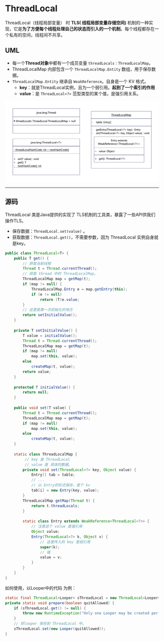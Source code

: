 

# ThreadLocal

ThreadLocal（线程局部变量） 时 **TLS( 线程局部变量存储空间)** 机制的一种实现，它是**为了方便每个线程处理自己的状态而引入的一个机制**。每个线程都存在一个私有的空间，线程间不共享。

## UML

* 每一个**Thread对象**中都有一个成员变量 ``threadLocals：ThreadLocalMap``。
* ThreadLocalMap 内部包含一个 `ThreadLocalMap.Entity` 数组，用于保存数据。
* `ThreadLocalMap.Entity` 继承自 `WeakReference`。自身是一个 KV 格式。
  * **key**：就是ThreadLocal实例，且为一个弱引用。**起到了一个索引的作用**
  * **value**：是 `ThreadLocal<?>`  范型类型的某个值，是强引用关系。

![ThreadLocal](ThreadLocal.assets/ThreadLocal.png)

---

## 源码

ThreadLocal 类是Java提供的实现了 TLS机制的工具类，暴露了一些API供我们操作TLS。

* 保存数据：`ThreadLocal.set(value)` 。
* 获取数据：`ThreadLocal.get()`，不需要参数，因为 ThreadLocal 实例自身就是key。

```java
public class ThreadLocal<T> {
    public T get() {
        // 获取当前线程
        Thread t = Thread.currentThread();
        // 获取 thread 中的 ThreadLocalMap。
        ThreadLocalMap map = getMap(t);
        if (map != null) {
            ThreadLocalMap.Entry e = map.getEntry(this);
            if (e != null)
                return (T)e.value;
        }
        // 这里是第一次初始化的地方
        return setInitialValue();
    }
    
    private T setInitialValue() {
        T value = initialValue();
        Thread t = Thread.currentThread();
        ThreadLocalMap map = getMap(t);
        if (map != null)
            map.set(this, value);
        else
            createMap(t, value);
        return value;
    }
    
    protected T initialValue() {
        return null;
    }
    
    public void set(T value) {
        Thread t = Thread.currentThread();
        ThreadLocalMap map = getMap(t);
        if (map != null)
            map.set(this, value);
        else
            createMap(t, value);
    }
    
    static class ThreadLocalMap {
         // key 是 ThreadLocal 
         // value 是 具体的数据。
        private void set(ThreadLocal<?> key, Object value) {
            Entry[] tab = table;
            // ...
            // 以 Entry的形式保存，是个 kv
            tab[i] = new Entry(key, value);
        }
        ThreadLocalMap getMap(Thread t) {
            return t.threadLocals;
        }

        static class Entry extends WeakReference<ThreadLocal<?>> {
            // 注意这个 value 是强引用
            Object value;
            Entry(ThreadLocal<?> k, Object v) {
                // 这里传入的 key 是弱引用
                super(k);
                // 强
                value = v;
            }
        }
	}
}
```

如何使用，以Looper中的代码 为例：

```java
static final ThreadLocal<Looper> sThreadLocal = new ThreadLocal<Looper>();
private static void prepare(boolean quitAllowed) {
    if (sThreadLocal.get() != null) {
        throw new RuntimeException("Only one Looper may be created per thread");
    }
    // 将looper 保存到 ThreadLocal 中。
    sThreadLocal.set(new Looper(quitAllowed));
}
```


